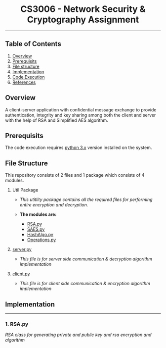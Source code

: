 <h1 align=center>CS3006 - Network Security & Cryptography Assignment</h1>

---

## Table of Contents

1. [Overview](#overview)
2. [Prerequisits](#prerequisits)
3. [File structure](#file-structure)
4. [Implementation](#implementation)
5. [Code Execution](#execution)
6. [References](#references)

## Overview

<p>A client-server application with confidential message exchange to provide authentication, integrity and key sharing among both the client and server with the help of RSA and Simplified AES algorithm.</p>

## Prerequisits

The code execution requires [python 3.x](https://www.python.org/) version installed on the system.

## File Structure

This repository consists of 2 files and 1 package which consists of 4 modules.

1. Util Package

   - _This utitlity package contains all the required files for performing entire encryption and decryption._

   - **The modules are:**

     - [RSA.py](#RSA)
     - [SAES.py](#saes.py)
     - [HashAlgo.py](#hashalgo.py)
     - [Operations.py](#operations.py)

2. [server.py](#server.py)

   - _This file is for server side communication & decryption algorithm implementation_

3. [client.py](#client.py)
   - _This file is for client side communication & encryption algorithm implementation_

## Implementation

---

### 1. RSA.py

_RSA class for generating private and public key and rsa encryption and algorithm_
